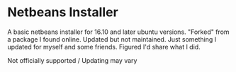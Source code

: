 # Netbeans Installer
A basic netbeans installer for 16.10 and later ubuntu versions. "Forked" from a package I found online. Updated but not maintained. Just something I updated for myself and some friends. Figured I'd share what I did.

Not officially supported / Updating may vary
